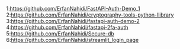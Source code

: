 1:https://github.com/ErfanNahidi/FastAPI-Auth-Demo_1
2:https://github.com/ErfanNahidi/cryptography-tools-python-llibrary
3:https://github.com/ErfanNahidi/fastapi-auth-demo-2
4:https://github.com/ErfanNahidi/fastapi-2fa-auth
5:https://github.com/ErfanNahidi/Secure-db
6:https://github.com/ErfanNahidi/streamlit_login_page
